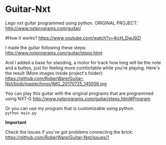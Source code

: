 # Guitar-Nxt
Lego nxt guitar programmed using python.
ORIGINAL PROJECT: http://www.nxtprograms.com/guitar/

#How it works?
https://www.youtube.com/watch?v=4icH_DwJ9ZI

I made the guitar following these steps: http://www.nxtprograms.com/guitar/steps.html

And I added a base for standing, a motor for track how long will be the note and a button, just for feeling more comfortable while you're playing. Here's the result (More images inside project's folder): https://github.com/RoberWare/Guitar-Nxt/blob/master/Imgs/IMG_20170725_145056.jpg

You can play this guitar with the original programs that are programmed using NXT-G http://www.nxtprograms.com/guitar/steps.html#Program

Or you can use my program that is customizable using python.
<code>
python main.py
</code>

**Important**

Check the issues if you've got problems connecting the brick: https://github.com/RoberWare/Guitar-Nxt/issues/1

